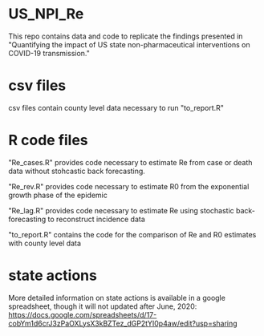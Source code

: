 # US_NPI_Re

This repo contains data and code to replicate the findings presented in "Quantifying the impact of US state non-pharmaceutical interventions on COVID-19 transmission."

# csv files

csv files contain county level data necessary to run "to_report.R"

# R code files 

"Re_cases.R" provides code necessary to estimate Re from case or death data without stohcastic back forecasting.

"Re_rev.R" provides code necessary to estimate R0 from the exponential growth phase of the epidemic

"Re_lag.R" provides code necessary to estimate Re using stochastic back-forecasting to reconstruct incidence data

"to_report.R" contains the code for the comparison of Re and R0 estimates with county level data

# state actions

More detailed information on state actions is available in a google spreadsheet, though it will not updated after June, 2020:
https://docs.google.com/spreadsheets/d/17-cobYm1d6crJ3zPaOXLysX3kBZTez_dGP2tYI0p4aw/edit?usp=sharing
